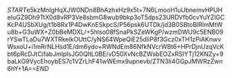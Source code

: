 $START$e5kzMnlgHqXJW0NDn8BhAzhxHz9x5t+7N6LmooH1uUbnemvHPUHeIuGZ9Dh9TtX0d8vRP3Ve8sbmG8wub9bkp3oT5dps23URDVfb0cvYuYZlGCKcP4USbXUg/t1b8Rx1P4DwKnESkpcS/P56psk6UTDk/jd3B0SBtoBlRlmMtWu8b+G3uWX+Z0bBeMDXL/+5hlso08fSnaPkSZeWKgP/wzmDWU9c5ENB09rYSwTLaDu7WXTRkeIkOUttC/yNS64WpeQiE25dliP8f3Gcz0xTH1zPiAKnwvWsxoU+i1mRrNLHsd1E/dm6ydo+RWNdEm86NfkNVcrWBt6+HPrDjnUzqVcKbt6pRcDJtCifabJmlplsJG0QltL0BE/vD50XvNcBZWsbEOZxRSIYTj12KNZy+9baLkG9VycEhoybES7c1VZrLhF41wWEmx9upnevb/ZTN3Ii4GGpJMWRzZwn6hY+1A==$END$